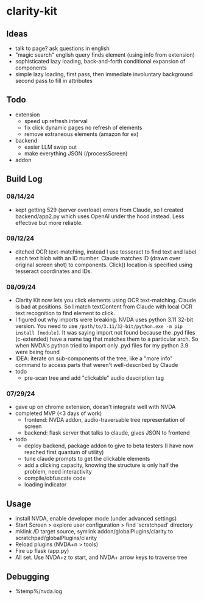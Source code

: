 # clarity-kit

## Ideas
- talk to page? ask questions in english
- "magic search" english query finds element (using info from extension)
- sophisticated lazy loading, back-and-forth conditional expansion of components
- simple lazy loading, first pass, then immediate involuntary background second pass to fill in attributes

## Todo
- extension
  - speed up refresh interval
  - fix click dynamic pages no refresh of elements
  - remove extraneous elements (amazon for ex)
- backend
  - easier LLM swap out
  - make everything JSON (/processScreen)
- addon 

## Build Log

### 08/14/24
- kept getting 529 (server overload) errors from Claude, so I created backend/app2.py which uses OpenAI under the hood instead. Less effective but more reliable.

### 08/12/24
- ditched OCR text-matching, instead I use tesseract to find text and label each text blob with an ID number. Claude matches ID (drawn over original screen shot) to components. Click() location is specified using tesseract coordinates and IDs.

### 08/09/24
- Clarity Kit now lets you click elements using OCR text-matching. Claude is bad at positions. So I match textContent from Claude with local OCR text recognition to find element to click.
- I figured out why imports were breaking. NVDA uses python 3.11 32-bit version. You need to use `/path/to/3.11/32-bit/python.exe -m pip install [module]`. It was saying import not found because the .pyd files (c-extended) have a name tag that matches them to a particular arch. So when NVDA's python tried to import only .pyd files for my python 3.9 were being found
- IDEA: iterate on sub-components of the tree, like a "more info" command to access parts that weren't well-described by Claude
- todo
  - pre-scan tree and add "clickable" audio description tag

### 07/29/24
- gave up on chrome extension, doesn't integrate well with NVDA
- completed MVP (<3 days of work)
  - frontend: NVDA addon, audio-traversable tree representation of screen
  - backend: flask server that talks to claude, gives JSON to frontend
- todo
  - deploy backend, package addon to give to beta testers (I have now reached first quantum of utility)
  - tune claude prompts to get the clickable elements
  - add a clicking capacity, knowing the structure is only half the problem, need interactivity
  - compile/obfuscate code
  - loading indicator

## Usage
- install NVDA, enable developer mode (under advanced settings)
- Start Screen > explore user configuration > find 'scratchpad' directory
- mklink /D target source, symlink addon/globalPlugins/clarity to scratchpad/globalPlugins/clarity
- Reload plugins (NVDA+n > tools)
- Fire up flask (app.py)
- All set. Use NVDA+z to start, and NVDA+ arrow keys to traverse tree

## Debugging
- %temp%/nvda.log